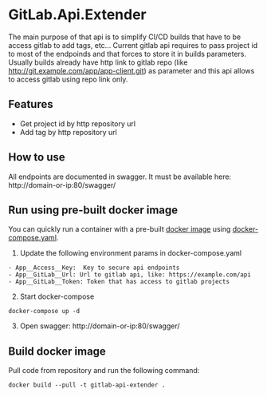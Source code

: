 # GitLab.Api.Extender
The main purpose of that api is to simplify CI/CD builds that have to be access gitlab to add tags, etc... Current gitlab api requires to pass project id to most of the endpoinds and that forces to store it in builds parameters. Usually builds already have http link to gitlab repo (like http://git.example.com/app/app-client.git) as parameter and this api allows to access gitlab using repo link only.

## Features
- Get project id by http repository url
- Add tag by http repository url

## How to use
All endpoints are documented in swagger. It must be available here: http://domain-or-ip:80/swagger/

## Run using pre-built docker image
You can quickly run a container with a pre-built [docker image](https://hub.docker.com/r/phoenixsystemsag/gitlab-api-extender) using [docker-compose.yaml](https://github.com/phoenix-systems/GitLab.Api.Extender/blob/master/docker-compose.yaml).

1. Update the following environment params in docker-compose.yaml
```
- App__Access__Key:  Key to secure api endpoints
- App__GitLab__Url: Url to gitlab api, like: https://example.com/api
- App__GitLab__Token: Token that has access to gitlab projects
```

2. Start docker-compose
```
docker-compose up -d
```

3. Open swagger: http://domain-or-ip:80/swagger/

## Build docker image
Pull code from repository and run the following command:
```
docker build --pull -t gitlab-api-extender .
```
